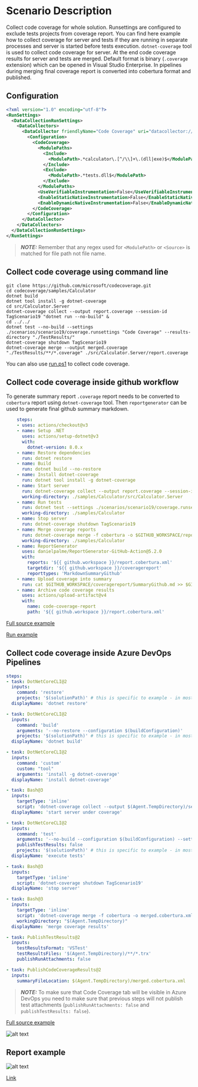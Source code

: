 # Scenario Description

Collect code coverage for whole solution. Runsettings are configured to exclude tests projects from coverage report. You can find here example how to collect coverage for server and tests if they are running in separate processes and server is started before tests execution. `dotnet-coverage` tool is used to collect code coverage for server. At the end code coverage results for server and tests are merged. Default format is binary (`.coverage` extension) which can be opened in Visual Studio Enterprise. In pipelines during merging final coverage report is converted into cobertura format and published.

## Configuration

```xml
<?xml version="1.0" encoding="utf-8"?>
<RunSettings>
  <DataCollectionRunSettings>
    <DataCollectors>
      <DataCollector friendlyName="Code Coverage" uri="datacollector://Microsoft/CodeCoverage/2.0" assemblyQualifiedName="Microsoft.VisualStudio.Coverage.DynamicCoverageDataCollector, Microsoft.VisualStudio.TraceCollector, Version=11.0.0.0, Culture=neutral, PublicKeyToken=b03f5f7f11d50a3a">
        <Configuration>
          <CodeCoverage>
            <ModulePaths>
              <Include>
                <ModulePath>.*calculator\.[^/\\]+\.(dll|exe)$</ModulePath>
              </Include>
              <Exclude>
                <ModulePath>.*tests.dll$</ModulePath>
              </Exclude>
            </ModulePaths>
            <UseVerifiableInstrumentation>False</UseVerifiableInstrumentation>
            <EnableStaticNativeInstrumentation>False</EnableStaticNativeInstrumentation>
            <EnableDynamicNativeInstrumentation>False</EnableDynamicNativeInstrumentation>
          </CodeCoverage>
        </Configuration>
      </DataCollector>
    </DataCollectors>
  </DataCollectionRunSettings>
</RunSettings>
```

> **_NOTE:_** Remember that any regex used for `<ModulePath>` or `<Source>` is matched for file path not file name.

## Collect code coverage using command line

```shell
git clone https://github.com/microsoft/codecoverage.git
cd codecoverage/samples/Calculator
dotnet build
dotnet tool install -g dotnet-coverage
cd src/Calculator.Server
dotnet-coverage collect --output report.coverage --session-id TagScenario19 "dotnet run --no-build" &
cd ../../
dotnet test --no-build --settings ./scenarios/scenario19/coverage.runsettings "Code Coverage" --results-directory "./TestResults/"
dotnet-coverage shutdown TagScenario19
dotnet-coverage merge --output merged.coverage "./TestResults/**/*.coverage" ./src/Calculator.Server/report.coverage
```

You can also use [run.ps1](run.ps1) to collect code coverage.

## Collect code coverage inside github workflow

To generate summary report `.coverage` report needs to be converted to `cobertura` report using `dotnet-coverage` tool. Then `reportgenerator` can be used to generate final github summary markdown.

```yml
    steps:
    - uses: actions/checkout@v3
    - name: Setup .NET
      uses: actions/setup-dotnet@v3
      with:
        dotnet-version: 8.0.x
    - name: Restore dependencies
      run: dotnet restore
    - name: Build
      run: dotnet build --no-restore
    - name: Install dotnet-coverage
      run: dotnet tool install -g dotnet-coverage
    - name: Start server
      run: dotnet-coverage collect --output report.coverage --session-id TagScenario19 "dotnet run --no-build" &
      working-directory: ./samples/Calculator/src/Calculator.Server
    - name: Run tests
      run: dotnet test --settings ./scenarios/scenario19/coverage.runsettings --no-build --verbosity normal --results-directory ./TestResults/
      working-directory: ./samples/Calculator
    - name: Stop server
      run: dotnet-coverage shutdown TagScenario19
    - name: Merge coverage reports
      run: dotnet-coverage merge -f cobertura -o $GITHUB_WORKSPACE/report.cobertura.xml "./TestResults/**/*.coverage" src/Calculator.Server/report.coverage
      working-directory: ./samples/Calculator
    - name: ReportGenerator
      uses: danielpalme/ReportGenerator-GitHub-Action@5.2.0
      with:
        reports: '${{ github.workspace }}/report.cobertura.xml'
        targetdir: '${{ github.workspace }}/coveragereport'
        reporttypes: 'MarkdownSummaryGithub'
    - name: Upload coverage into summary
      run: cat $GITHUB_WORKSPACE/coveragereport/SummaryGithub.md >> $GITHUB_STEP_SUMMARY
    - name: Archive code coverage results
      uses: actions/upload-artifact@v4
      with:
        name: code-coverage-report
        path: '${{ github.workspace }}/report.cobertura.xml'
```

[Full source example](../../../../.github/workflows/Calculator_Scenario19.yml)

[Run example](../../../../../../actions/workflows/Calculator_Scenario19.yml)

## Collect code coverage inside Azure DevOps Pipelines

```yml
steps:
- task: DotNetCoreCLI@2
  inputs:
    command: 'restore'
    projects: '$(solutionPath)' # this is specific to example - in most cases not needed
  displayName: 'dotnet restore'

- task: DotNetCoreCLI@2
  inputs:
    command: 'build'
    arguments: '--no-restore --configuration $(buildConfiguration)'
    projects: '$(solutionPath)' # this is specific to example - in most cases not needed
  displayName: 'dotnet build'

- task: DotNetCoreCLI@2
  inputs:
    command: 'custom'
    custom: "tool"
    arguments: 'install -g dotnet-coverage'
  displayName: 'install dotnet-coverage'

- task: Bash@3
  inputs:
    targetType: 'inline'
    script: 'dotnet-coverage collect --output $(Agent.TempDirectory)/server.coverage --session-id TagScenario19 "dotnet run --project $(projectPath) --no-build" &'
  displayName: 'start server under coverage'

- task: DotNetCoreCLI@2
  inputs:
    command: 'test'
    arguments: '--no-build --configuration $(buildConfiguration) --settings samples/Calculator/scenarios/scenario19/coverage.runsettings --logger trx --results-directory $(Agent.TempDirectory)'
    publishTestResults: false
    projects: '$(solutionPath)' # this is specific to example - in most cases not needed
  displayName: 'execute tests'

- task: Bash@3
  inputs:
    targetType: 'inline'
    script: 'dotnet-coverage shutdown TagScenario19'
  displayName: 'stop server'

- task: Bash@3
  inputs:
    targetType: 'inline'
    script: 'dotnet-coverage merge -f cobertura -o merged.cobertura.xml "**/*.coverage"'
    workingDirectory: "$(Agent.TempDirectory)"
  displayName: 'merge coverage results'

- task: PublishTestResults@2
  inputs:
    testResultsFormat: 'VSTest'
    testResultsFiles: '$(Agent.TempDirectory)/**/*.trx'
    publishRunAttachments: false

- task: PublishCodeCoverageResults@2
  inputs:
    summaryFileLocation: $(Agent.TempDirectory)/merged.cobertura.xml
```

> **_NOTE:_** To make sure that Code Coverage tab will be visible in Azure DevOps you need to make sure that previous steps will not publish test attachments (`publishRunAttachments: false` and `publishTestResults: false`).

[Full source example](azure-pipelines.yml)

![alt text](azure-pipelines.jpg "Code Coverage tab in Azure DevOps pipelines")

## Report example

![alt text](example.report.jpg "Example report")

[Link](example.report.cobertura.xml)
